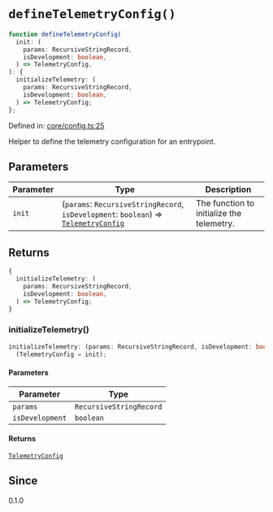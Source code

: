 # `defineTelemetryConfig()`

```ts
function defineTelemetryConfig(
  init: (
    params: RecursiveStringRecord,
    isDevelopment: boolean,
  ) => TelemetryConfig,
): {
  initializeTelemetry: (
    params: RecursiveStringRecord,
    isDevelopment: boolean,
  ) => TelemetryConfig;
};
```

Defined in: [core/config.ts:25](https://github.com/adobe/aio-lib-telemetry/blob/dd348342643b2b66d5a8c5267221de639b83642e/source/core/config.ts#L25)

Helper to define the telemetry configuration for an entrypoint.

## Parameters

| Parameter | Type                                                                                                                     | Description                               |
| --------- | ------------------------------------------------------------------------------------------------------------------------ | ----------------------------------------- |
| `init`    | (`params`: `RecursiveStringRecord`, `isDevelopment`: `boolean`) => [`TelemetryConfig`](../interfaces/TelemetryConfig.md) | The function to initialize the telemetry. |

## Returns

```ts
{
  initializeTelemetry: (
    params: RecursiveStringRecord,
    isDevelopment: boolean,
  ) => TelemetryConfig;
}
```

### initializeTelemetry()

```ts
initializeTelemetry: (params: RecursiveStringRecord, isDevelopment: boolean) =>
  (TelemetryConfig = init);
```

#### Parameters

| Parameter       | Type                    |
| --------------- | ----------------------- |
| `params`        | `RecursiveStringRecord` |
| `isDevelopment` | `boolean`               |

#### Returns

[`TelemetryConfig`](../interfaces/TelemetryConfig.md)

## Since

0.1.0
